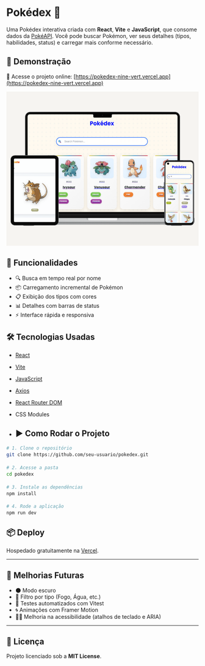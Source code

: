 # Pokédex 🧿

Uma Pokédex interativa criada com **React**, **Vite** e **JavaScript**, que consome dados da [PokéAPI](https://pokeapi.co). Você pode buscar Pokémon, ver seus detalhes (tipos, habilidades, status) e carregar mais conforme necessário.

## 🚀 Demonstração

🔗 Acesse o projeto online: [https://pokedex-nine-vert.vercel.app](https://pokedex-nine-vert.vercel.app)

![Pokédex - Demonstração](https://raw.githubusercontent.com/PabloG-7/pokedex/refs/heads/main/pokedex-linkedin.png)

## 🔧 Funcionalidades

- 🔍 Busca em tempo real por nome
- 📦 Carregamento incremental de Pokémon
- 📋 Exibição dos tipos com cores
- 📊 Detalhes com barras de status
- ⚡ Interface rápida e responsiva

## 🛠 Tecnologias Usadas

- [React](https://reactjs.org/)
- [Vite](https://vitejs.dev/)
- [JavaScript](https://developer.mozilla.org/pt-BR/docs/Web/JavaScript)
- [Axios](https://axios-http.com/)
- [React Router DOM](https://reactrouter.com/)
- CSS Modules

- ## ▶️ Como Rodar o Projeto

```bash
# 1. Clone o repositório
git clone https://github.com/seu-usuario/pokedex.git

# 2. Acesse a pasta
cd pokedex

# 3. Instale as dependências
npm install

# 4. Rode a aplicação
npm run dev
```

## 📦 Deploy

Hospedado gratuitamente na [Vercel](https://vercel.com/).

---

## 📌 Melhorias Futuras

- 🌑 Modo escuro
- 🎨 Filtro por tipo (Fogo, Água, etc.)
- 🧪 Testes automatizados com Vitest
- 🌀 Animações com Framer Motion
- 🧙‍♂️ Melhoria na acessibilidade (atalhos de teclado e ARIA)

---

## 📃 Licença

Projeto licenciado sob a **MIT License**.
